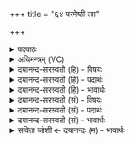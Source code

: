 +++
title = "६४ परमेष्ठी त्वा"

+++
<details><summary>पदपाठः</summary>

प॒र॒मे॒ष्ठी। प॒र॒मे॒स्थीति॑ परमे॒ऽस्थी। त्वा॒। सा॒द॒य॒तु॒। दि॒वः। पृ॒ष्ठे। व्यच॑स्वतीम्। प्रथ॑स्वतीम्। दिव॑म्। य॒च्छ॒। दिव॑म्। दृ॒ꣳह॒। दिव॑म्। मा। हि॒ꣳसीः॒। विश्व॑स्मै। प्रा॒णाय॑। अ॒पा॒नायेत्य॑पऽआ॒नाय॑। व्या॒नायेति॑ विऽआ॒नाय॑। उ॒दा॒नायेत्यु॑त्ऽआ॒नाय॑। प्र॒ति॒ष्ठायै॑। प्र॒ति॒स्थाया॒ इति॑ प्रति॒ऽस्थायै॑। च॒रित्रा॑य। सूर्य्यः॑। त्वा॒। अ॒भि। पा॒तु॒। म॒ह्या। स्व॒स्त्या। छ॒र्दिषा॑। शन्त॑मे॒नेति॒ शम्ऽत॑मेन। तया॑। दे॒वत॑या। अ॒ङ्गि॒र॒स्वत्। ध्रु॒वे। सी॒द॒त॒म्। ६४।
</details>

<details><summary>अधिमन्त्रम् (VC)</summary>

- परमात्मा देवता
- वसिष्ठ ऋषिः
- आकृतिः
- पञ्चमः
</details>

<details><summary>दयानन्द-सरस्वती (हि) - विषयः</summary>

स्त्री-पुरुष परस्पर कैसे हों, यह विषय अगले मन्त्र में कहा है ॥
</details>

<details><summary>दयानन्द-सरस्वती (हि) - पदार्थः</summary>

पदार्थान्वयभाषाः -  हे स्त्रि ! (परमेष्ठी) परमात्मा (विश्वस्मै) समग्र (प्राणाय) जीवन के सुख (अपानाय) दुःखनिवृत्ति (व्यानाय) नाना विद्याओं की व्याप्ति (उदानाय) उत्तम बल (प्रतिष्ठायै) सर्वत्र सत्कार और (चरित्राय) श्रेष्ठ कर्मों के अनुष्ठान के लिये (दिवः) कमनीय गृहस्थ व्यवहार के (पृष्ठे) आधार में (प्रथस्वतीम्) बहुत प्रसिद्ध प्रशंसावाली (व्यचस्वतीम्) प्रशंसित विद्या में व्याप्त जिस (त्वा) तुझ को (सादयतु) स्थापित करे, सो तू (दिवम्) न्याय प्रकाश को (यच्छ) दिया कर (दिवम्) विद्यारूप सूर्य को (दृंह) दृढ़ कर (दिवम्) धर्म के प्रकाश को (मा, हिंसीः) मत नष्ट कर (सूर्यः) चराचर जगत् का स्वामी ईश्वर (मह्या) बड़े अच्छे (स्वस्त्या) सत्कार (शन्तमेन) अतिशय सुख और (छर्दिषा) सत्यासत्य के प्रकाश से (त्वा) तुझ को (अभिपातु) सब ओर से रक्षा करे, वह तेरा पति और तू दोनों (तया) उस (देवतया) परमेश्वर देवता के साथ (अङ्गिरस्वत्) प्राण के तुल्य (ध्रुवे) निश्चल (सीदतम्) स्थिर रहो ॥६४ ॥
</details>

<details><summary>दयानन्द-सरस्वती (हि) - भावार्थः</summary>

भावार्थभाषाः -  परमेश्वर आज्ञा करता है कि जैसे शिशिर ऋतु सुखदायी होता है, वैसे स्त्री-पुरुष परस्पर सन्तोषी हों, सब उत्तम कर्मों का अनुष्ठान कर और दुष्ट कर्मों को छोड़ के परमेश्वर की उपासना से निरन्तर आनन्द किया करें ॥६४ ॥
</details>

<details><summary>दयानन्द-सरस्वती (सं) - विषयः</summary>

दम्पतीभ्यां कथं भवितव्यमित्याह ॥
</details>

<details><summary>दयानन्द-सरस्वती (सं) - पदार्थः</summary>

पदार्थान्वयभाषाः -  हे स्त्रि ! परमेष्ठी विश्वस्मै प्राणायापानाय व्यानायोदानाय प्रतिष्ठायै चरित्राय दिवस्पृष्ठे प्रथस्वतीं व्यचस्वतीं यां त्वा त्वां सादयतु, सा त्वं दिवं यच्छ, दिवं दृंह दिवं मा हिंसीः, सूर्यो मह्या स्वस्त्या शन्तमेन छर्दिषा त्वाभिपातु स पतिस्त्वं च तया देवतयाऽङ्गिरस्वद् ध्रुवे सीदतम् ॥६४ ॥
</details>

<details><summary>दयानन्द-सरस्वती (सं) - भावार्थः</summary>

भावार्थभाषाः -  परमेश्वर आज्ञापयति यथा शिशिरर्त्तुः सुखप्रदो भवति तथा स्त्रीपुरुषौ परस्परं संतुष्टौ भूत्वा सर्वाण्युत्तमानि कर्माण्यनुष्ठाय दुष्टानि त्यक्त्वा परमेश्वरोपासनया च सततं प्रमोदेताम् ॥६४ ॥
</details>

<details><summary>सविता जोशी ← दयानन्दः (म) - भावार्थः</summary>

भावार्थभाषाः -  परमेश्वराची ही आज्ञा आहे की, जसा शिशिर ऋतू सुखकारक असतो तसे स्त्री-पुरुषांनी परस्पर संतुष्ट असावे व त्यांनी सर्व उत्तम कर्माचे अनुष्ठान करावे. वाईट कर्म सोडावे व परमेश्वराची उपासना करून सदैव आनंद प्राप्त करावा.
</details>
